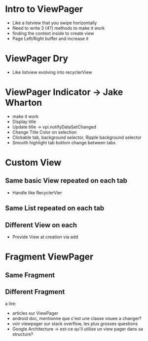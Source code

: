 # Intro to ViewPager
- Like a listview that you swipe horizontally
- Need to write 3 (4?) methods to make it work
- finding the context inside to create view
- Page Left/Right buffer and increase it

# ViewPager Dry
- Like listview evolving into recyclerView

# ViewPager Indicator -> Jake Wharton
- make it work
- Display title
- Update title -> vpi.notifyDataSetChanged
- Change Title Color on selection
- Clickable tab, background selector, Ripple background selector
- Smooth highlight tab bottom change between tabs

# Custom View
## Same basic View repeated on each tab
- Handle like RecyclerVier

## Same List repeated on each tab

## Different View on each
- Provide View at creation via add


# Fragment ViewPager
## Same Fragment
## Different Fragment

a lire:
- articles sur ViewPager
- android doc, mentionne que c'est une classe vouee a changer?
- voir viewpager sur stack overflow, les plus grosses questions
- Google Architecture -> est-ce qu'il utilise un view pager dans sa structure?

